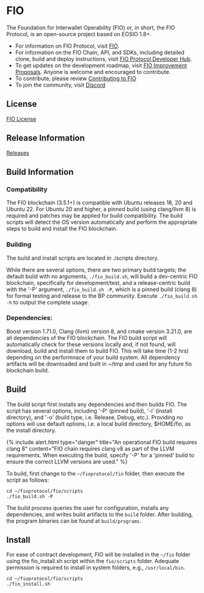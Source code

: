 # FIO
The Foundation for Interwallet Operability (FIO) or, in short, the FIO Protocol, is an open-source project based on EOSIO 1.8+.

* For information on FIO Protocol, visit [FIO](https://fio.net).
* For information on the FIO Chain, API, and SDKs, including detailed clone, build and deploy instructions, visit [FIO Protocol Developer Hub](https://dev.fio.net).
* To get updates on the development roadmap, visit [FIO Improvement Proposals](https://github.com/fioprotocol/fips). Anyone is welcome and encouraged to contribute.
* To contribute, please review [Contributing to FIO](CONTRIBUTING.md)
* To join the community, visit [Discord](https://discord.com/invite/pHBmJCc)

## License
[FIO License](./LICENSE)

## Release Information
[Releases](https://github.com/fioprotocol/fio/releases)

## Build Information

### Compatibility
The FIO blockchain (3.5.1+) is compatible with Ubuntu releases 18, 20 and Ubuntu 22. For Ubuntu 20 and higher, a pinned build (using clang/llvm 8) is required and patches may be applied for build compatibility. The build scripts will detect the OS version automatically and perform the appropriate steps to build and install the FIO blockchain.

### Building
The build and install scripts are located in ./scripts directory.

While there are several options, there are two primary build targets; the default build with no arguments, `./fio_build.sh`, will build a dev-centric FIO blockchain, specifically for development/test, and a release-centric build with the '-P' argument, `./fio_build.sh -P`, which is a pinned build (clang 8) for formal testing and release to the BP community. Execute `./fio_build.sh -h` to output the complete usage.

### Dependencies:
Boost version 1.71.0, Clang (llvm) version 8, and cmake version 3.21.0, are all dependencies of the FIO blockchain. The FIO build script will automatically check for these versions locally and, if not found, will download, build and install them to build FIO. This will take time (1-2 hrs) depending on the performnace of your build system. All dependency artifacts will be downloaded and built in ~/tmp and used for any future fio blockchain build.

## Build
The build script first installs any dependencies and then builds FIO. The script has several options, including '-P' (pinned build), '-i' (install directory), and '-o' (build type, i.e. Release, Debug, etc.). Providing no options will use default options, i.e. a local build directory, $HOME/fio, as the install directory.

{% include alert.html type="danger" title="An operational FIO build requires clang 8" content="FIO chain requires clang v8 as part of the LLVM requirements. When executing the build, specify '-P' for a 'pinned' build to ensure the correct LLVM versions are used." %}

To build, first change to the `~/fioprotocol/fio` folder, then execute the script as follows:

```shell
cd ~/fioprotocol/fio/scripts
./fio_build.sh -P
```

The build process queries the user for configuration, installs any dependencies, and writes build artifacts to the `build` folder. After building, the program binaries can be found at `build/programs`.

## Install
For ease of contract development, FIO will be installed in the `~/fio` folder using the fio_install.sh script within the `fio/scripts` folder. Adequate permission is required to install in system folders, e.g., `/usr/local/bin`.

```shell
cd ~/fioprotocol/fio/scripts
./fio_install.sh
```
